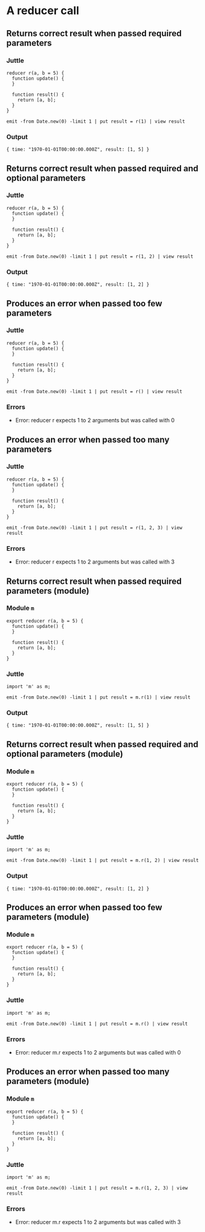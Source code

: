 # A reducer call

## Returns correct result when passed required parameters

### Juttle

    reducer r(a, b = 5) {
      function update() {
      }

      function result() {
        return [a, b];
      }
    }

    emit -from Date.new(0) -limit 1 | put result = r(1) | view result

### Output

    { time: "1970-01-01T00:00:00.000Z", result: [1, 5] }

## Returns correct result when passed required and optional parameters

### Juttle

    reducer r(a, b = 5) {
      function update() {
      }

      function result() {
        return [a, b];
      }
    }

    emit -from Date.new(0) -limit 1 | put result = r(1, 2) | view result

### Output

    { time: "1970-01-01T00:00:00.000Z", result: [1, 2] }

## Produces an error when passed too few parameters

### Juttle

    reducer r(a, b = 5) {
      function update() {
      }

      function result() {
        return [a, b];
      }
    }

    emit -from Date.new(0) -limit 1 | put result = r() | view result

### Errors

  * Error: reducer r expects 1 to 2 arguments but was called with 0

## Produces an error when passed too many parameters

### Juttle

    reducer r(a, b = 5) {
      function update() {
      }

      function result() {
        return [a, b];
      }
    }

    emit -from Date.new(0) -limit 1 | put result = r(1, 2, 3) | view result

### Errors

  * Error: reducer r expects 1 to 2 arguments but was called with 3

## Returns correct result when passed required parameters (module)

### Module `m`

    export reducer r(a, b = 5) {
      function update() {
      }

      function result() {
        return [a, b];
      }
    }

### Juttle

    import 'm' as m;

    emit -from Date.new(0) -limit 1 | put result = m.r(1) | view result

### Output

    { time: "1970-01-01T00:00:00.000Z", result: [1, 5] }

## Returns correct result when passed required and optional parameters (module)

### Module `m`

    export reducer r(a, b = 5) {
      function update() {
      }

      function result() {
        return [a, b];
      }
    }

### Juttle

    import 'm' as m;

    emit -from Date.new(0) -limit 1 | put result = m.r(1, 2) | view result

### Output

    { time: "1970-01-01T00:00:00.000Z", result: [1, 2] }

## Produces an error when passed too few parameters (module)

### Module `m`

    export reducer r(a, b = 5) {
      function update() {
      }

      function result() {
        return [a, b];
      }
    }

### Juttle

    import 'm' as m;

    emit -from Date.new(0) -limit 1 | put result = m.r() | view result

### Errors

  * Error: reducer m.r expects 1 to 2 arguments but was called with 0

## Produces an error when passed too many parameters (module)

### Module `m`

    export reducer r(a, b = 5) {
      function update() {
      }

      function result() {
        return [a, b];
      }
    }

### Juttle

    import 'm' as m;

    emit -from Date.new(0) -limit 1 | put result = m.r(1, 2, 3) | view result

### Errors

  * Error: reducer m.r expects 1 to 2 arguments but was called with 3
